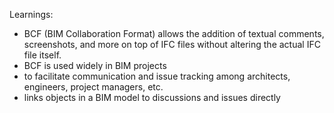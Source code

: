 
Learnings:

* BCF (BIM Collaboration Format)
allows the addition of textual comments, screenshots, and more on top of IFC files without altering the actual IFC file itself.
* BCF is used widely in BIM projects
* to facilitate communication and issue tracking among architects, engineers, project managers, etc.
* links objects in a BIM model to discussions and issues directly

